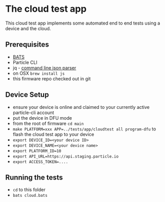 # The cloud test app

This cloud test app implements some automated end to end tests using a device and the cloud. 

## Prerequisites

- [BATS](https://github.com/sstephenson/bats#installing-bats-from-source)
- Particle CLI 
- jq - [command line json parser](https://stedolan.github.io/jq/)
 - on OSX `brew install js`
- this firmware repo checked out in git

## Device Setup

- ensure your device is online and claimed to your currently active particle-cli account
- put the device in DFU mode
- from the root of firmware `cd main`
- `make PLATFORM=xxx APP=../tests/app/cloudtest all program-dfu` to flash the cloud test app to your device
- `export DEVICE_ID=<your device ID>`
- `export DEVICE_NAME=<your device name>`
- `export PLATFORM_ID=10`
- `export API_URL=https://api.staging.particle.io`
- `export ACCESS_TOKEN=....`

## Running the tests
- `cd` to this folder
- `bats cloud.bats`

